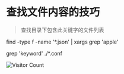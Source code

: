 # 查找文件内容的技巧
> 查找目录下包含此关键字的文件列表

find -type f -name '*.json' | xargs grep 'apple'

grep 'keyword' ./*.conf

![Visitor Count](https://profile-counter.glitch.me/liuyibao/count.svg)